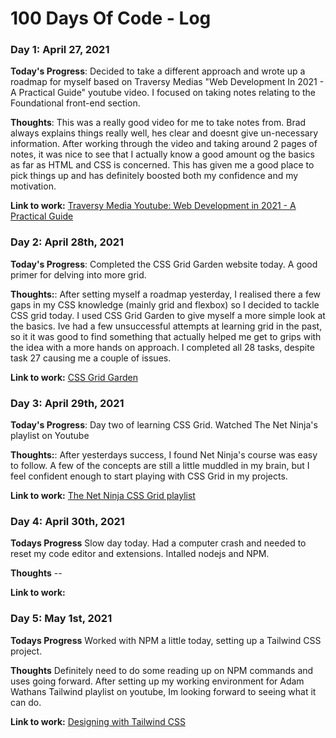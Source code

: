 # 100 Days Of Code - Log

### Day 1: April 27, 2021

**Today's Progress**: Decided to take a different approach and wrote up a roadmap for myself based on Traversy Medias "Web Development In 2021 - A Practical Guide" youtube video. I focused on taking notes relating to the Foundational front-end section.

**Thoughts**: This was a really good video for me to take notes from. Brad always explains things really well, hes clear and doesnt give un-necessary information. After working through the video and taking around 2 pages of notes, it was nice to see that I actually know a good amount og the basics as far as HTML and CSS is concerned. This has given me a good place to pick things up and has definitely boosted both my confidence and my motivation.

**Link to work:** [Traversy Media Youtube: Web Development in 2021 - A Practical Guide](https://youtu.be/VfGW0Qiy2I0)

### Day 2: April 28th, 2021

**Today's Progress**: Completed the CSS Grid Garden website today. A good primer for delving into more grid.

**Thoughts:**: After setting myself a roadmap yesterday, I realised there a few gaps in my CSS knowledge (mainly grid and flexbox) so I decided to tackle CSS grid today. I used CSS Grid Garden to give myself a more simple look at the basics. Ive had a few unsuccessful attempts at learning grid in the past, so it it was good to find something that actually helped me get to grips with the idea with a more hands on approach. I completed all 28 tasks, despite task 27 causing me a couple of issues.

**Link to work:** [CSS Grid Garden](https://cssgridgarden.com/)

### Day 3: April 29th, 2021

**Today's Progress**: Day two of learning CSS Grid. Watched The Net Ninja's playlist on Youtube

**Thoughts:**: After yesterdays success, I found Net Ninja's course was easy to follow. A few of the concepts are still a little muddled in my brain, but I feel confident enough to start playing with CSS Grid in my projects.

**Link to work:** [The Net Ninja CSS Grid playlist](https://youtube.com/playlist?list=PL4cUxeGkcC9itC4TxYMzFCfveyutyPOCY)

### Day 4: April 30th, 2021

**Todays Progress** Slow day today. Had a computer crash and needed to reset my code editor and extensions. Intalled nodejs and NPM.

**Thoughts** --

**Link to work:** []()

### Day 5: May 1st, 2021

**Todays Progress** Worked with NPM a little today, setting up a Tailwind CSS project.

**Thoughts** Definitely need to do some reading up on NPM commands and uses going forward. After setting up my working environment for Adam Wathans Tailwind playlist on youtube, Im looking forward to seeing what it can do.

**Link to work:** [Designing with Tailwind CSS](https://www.youtube.com/playlist?list=PL7CcGwsqRpSM3w9BT_21tUU8JN2SnyckR)
